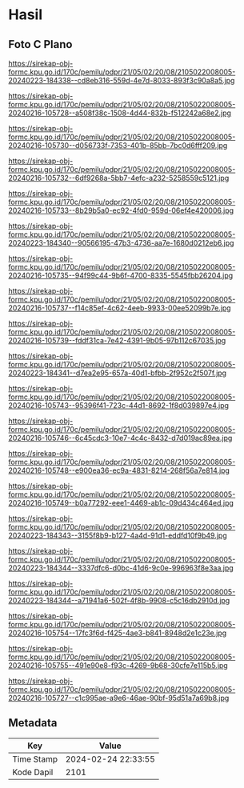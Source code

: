 # Hasil

## Foto C Plano

https://sirekap-obj-formc.kpu.go.id/170c/pemilu/pdpr/21/05/02/20/08/2105022008005-20240223-184338--cd8eb316-559d-4e7d-8033-893f3c90a8a5.jpg

https://sirekap-obj-formc.kpu.go.id/170c/pemilu/pdpr/21/05/02/20/08/2105022008005-20240216-105728--a508f38c-1508-4d44-832b-f512242a68e2.jpg

https://sirekap-obj-formc.kpu.go.id/170c/pemilu/pdpr/21/05/02/20/08/2105022008005-20240216-105730--d056733f-7353-401b-85bb-7bc0d6fff209.jpg

https://sirekap-obj-formc.kpu.go.id/170c/pemilu/pdpr/21/05/02/20/08/2105022008005-20240216-105732--6df9268a-5bb7-4efc-a232-5258559c5121.jpg

https://sirekap-obj-formc.kpu.go.id/170c/pemilu/pdpr/21/05/02/20/08/2105022008005-20240216-105733--8b29b5a0-ec92-4fd0-959d-06ef4e420006.jpg

https://sirekap-obj-formc.kpu.go.id/170c/pemilu/pdpr/21/05/02/20/08/2105022008005-20240223-184340--90566195-47b3-4736-aa7e-1680d0212eb6.jpg

https://sirekap-obj-formc.kpu.go.id/170c/pemilu/pdpr/21/05/02/20/08/2105022008005-20240216-105735--94f99c44-9b6f-4700-8335-5545fbb26204.jpg

https://sirekap-obj-formc.kpu.go.id/170c/pemilu/pdpr/21/05/02/20/08/2105022008005-20240216-105737--f14c85ef-4c62-4eeb-9933-00ee52099b7e.jpg

https://sirekap-obj-formc.kpu.go.id/170c/pemilu/pdpr/21/05/02/20/08/2105022008005-20240216-105739--fddf31ca-7e42-4391-9b05-97b112c67035.jpg

https://sirekap-obj-formc.kpu.go.id/170c/pemilu/pdpr/21/05/02/20/08/2105022008005-20240223-184341--d7ea2e95-657a-40d1-bfbb-2f952c2f507f.jpg

https://sirekap-obj-formc.kpu.go.id/170c/pemilu/pdpr/21/05/02/20/08/2105022008005-20240216-105743--95396f41-723c-44d1-8692-1f8d039897e4.jpg

https://sirekap-obj-formc.kpu.go.id/170c/pemilu/pdpr/21/05/02/20/08/2105022008005-20240216-105746--6c45cdc3-10e7-4c4c-8432-d7d019ac89ea.jpg

https://sirekap-obj-formc.kpu.go.id/170c/pemilu/pdpr/21/05/02/20/08/2105022008005-20240216-105748--e900ea36-ec9a-4831-8214-268f56a7e814.jpg

https://sirekap-obj-formc.kpu.go.id/170c/pemilu/pdpr/21/05/02/20/08/2105022008005-20240216-105749--b0a77292-eee1-4469-ab1c-09d434c464ed.jpg

https://sirekap-obj-formc.kpu.go.id/170c/pemilu/pdpr/21/05/02/20/08/2105022008005-20240223-184343--3155f8b9-b127-4a4d-91d1-eddfd10f9b49.jpg

https://sirekap-obj-formc.kpu.go.id/170c/pemilu/pdpr/21/05/02/20/08/2105022008005-20240223-184344--3337dfc6-d0bc-41d6-9c0e-996963f8e3aa.jpg

https://sirekap-obj-formc.kpu.go.id/170c/pemilu/pdpr/21/05/02/20/08/2105022008005-20240223-184344--a71941a6-502f-4f8b-9908-c5c16db2910d.jpg

https://sirekap-obj-formc.kpu.go.id/170c/pemilu/pdpr/21/05/02/20/08/2105022008005-20240216-105754--17fc3f6d-f425-4ae3-b841-8948d2e1c23e.jpg

https://sirekap-obj-formc.kpu.go.id/170c/pemilu/pdpr/21/05/02/20/08/2105022008005-20240216-105755--491e90e8-f93c-4269-9b68-30cfe7e115b5.jpg

https://sirekap-obj-formc.kpu.go.id/170c/pemilu/pdpr/21/05/02/20/08/2105022008005-20240216-105727--c1c995ae-a9e6-46ae-90bf-95d51a7a69b8.jpg


## Metadata

| Key        | Value               |
| ---------- | ------------------- |
| Time Stamp | 2024-02-24 22:33:55 |
| Kode Dapil | 2101                |



